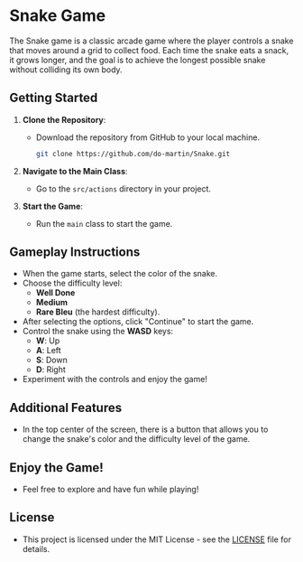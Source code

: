 # Snake Game

 The Snake game is a classic arcade game where the player controls a snake that moves around a grid to collect food. Each time the snake eats a snack, it grows longer, and the goal is to achieve the longest possible snake without colliding its own body.

## Getting Started
1. **Clone the Repository**:
   - Download the repository from GitHub to your local machine.

     ```bash
     git clone https://github.com/do-martin/Snake.git
     ```

2. **Navigate to the Main Class**:
   - Go to the `src/actions` directory in your project.

3. **Start the Game**:
   - Run the `main` class to start the game.

## Gameplay Instructions
- When the game starts, select the color of the snake.
- Choose the difficulty level: 
  - **Well Done** 
  - **Medium** 
  - **Rare Bleu** (the hardest difficulty).
- After selecting the options, click "Continue" to start the game.
- Control the snake using the **WASD** keys:
  - **W**: Up
  - **A**: Left
  - **S**: Down
  - **D**: Right
- Experiment with the controls and enjoy the game!

## Additional Features
- In the top center of the screen, there is a button that allows you to change the snake's color and the difficulty level of the game.

## Enjoy the Game!
- Feel free to explore and have fun while playing!

## License
- This project is licensed under the MIT License - see the [LICENSE](LICENSE) file for details.

